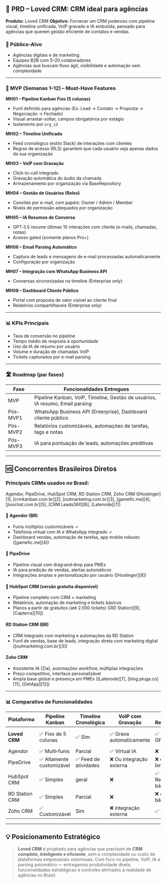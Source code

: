 ## 📄 PRD – Loved CRM: CRM ideal para agências

**Produto:** Loved CRM
**Objetivo:** Fornecer um CRM poderoso com pipeline visual, timeline unificada, VoIP gravado e IA embutida, pensado para agências que querem gestão eficiente de contatos e vendas.

### 🧩 Público-Alvo

* Agências digitais e de marketing
* Equipes B2B com 5–20 colaboradores
* Agências que buscam fluxo ágil, visibilidade e automação sem complexidade

---

### 🔴 MVP (Semanas 1–12) – Must-Have Features

**MH01 – Pipeline Kanban Fixo (5 colunas)**

* Funil definido para agências (Ex: Lead → Contato → Proposta → Negociação → Fechado)
* Visual arrastar-soltar, campos obrigatórios por estágio
* Isolamento por `org_id`

**MH02 – Timeline Unificada**

* Feed cronológico (estilo Slack) de interações com clientes
* Regras de acesso (RLS) garantem que cada usuário veja apenas dados da sua organização

**MH03 – VoIP com Gravação**

* Click-to-call integrado
* Gravação automática do áudio da chamada
* Armazenamento por organização via BaseRepository

**MH04 – Gestão de Usuários (Roles)**

* Convites por e-mail, com papéis: Owner / Admin / Member
* Níveis de permissão adequados por organização

**MH05 – IA Resumos de Conversa**

* GPT‑3.5 resume últimas 10 interações com cliente (e-mails, chamadas, notas)
* Acesso gated (somente planos Pro+)

**MH06 – Email Parsing Automático**

* Captura de leads e mensagens de e-mail processadas automaticamente
* Configuração por organização

**MH07 – Integração com WhatsApp Business API**

* Conversas sincronizadas na timeline (Enterprise only)

**MH08 – Dashboard Cliente Público**

* Portal com proposta de valor visível ao cliente final
* Relatórios compartilháveis (Enterprise only)

---

### 📊 KPIs Principais

* Taxa de conversão no pipeline
* Tempo médio de resposta à oportunidade
* Uso da IA de resumo por usuário
* Volume e duração de chamadas VoIP
* Tickets capturados por e-mail parsing

---

### 🛣️ Roadmap (par fases)

| Fase     | Funcionalidades Entregues                                                     |
| -------- | ----------------------------------------------------------------------------- |
| MVP      | Pipeline Kanban, VoIP, Timeline, Gestão de usuários, IA resumo, Email parsing |
| Pós-MVP1 | WhatsApp Business API (Enterprise), Dashboard cliente público                 |
| Pós-MVP2 | Relatórios customizáveis, automações de tarefas, tags e notas                 |
| Pós-MVP3 | IA para pontuação de leads, automações preditivas                             |

---

## 🆚 Concorrentes Brasileiros Diretos

### Principais CRMs usados no Brasil:

Agendor, PipeDrive, HubSpot CRM, RD Station CRM, Zoho CRM ([Hostinger][1], [crmkanban.com.br][2], [outmarketing.com.br][3], [gamefic.me][4], [jivochat.com.br][5], [CRM Leads360][6], [Latenode][7])

#### 🚀 Agendor (BR)

* Funis múltiplos customizáveis ✓
* Telefonia virtual com IA e WhatsApp integrado ✓
* Dashboard vendas, automação de tarefas, app mobile robusto ([gamefic.me][4])

#### 🔄 PipeDrive

* Pipeline visual com drag‑and‑drop para PMEs
* IA para predição de vendas, alertas automáticos
* Integrações amplas e personalização por usuário ([Hostinger][8])

#### 🌟 HubSpot CRM (versão gratuita disponível)

* Pipeline completo com CRM + marketing
* Relatórios, automação de marketing e tickets básicos
* Planos a partir de gratuitos (até 2.000 tickets) ([RD Station][9], [Capterra][10])

#### RD Station CRM (BR)

* CRM integrado com marketing e automações da RD Station
* Funil de vendas, base de leads, integração direta com marketing digital ([outmarketing.com.br][3])

#### Zoho CRM

* Assistente IA (Zia), automações workflow, múltiplas integrações
* Preço competitivo, interface personalizável
* Ampla base global e presença em PMEs ([Latenode][7], [blog.pluga.co][11], [GetApp][12])

---

### 📊 Comparativo de Funcionalidades

| Plataforma     | Pipeline Kanban          | Timeline Cronológica | VoIP com Gravação       | IA Resumo       | Email Parsing        | WhatsApp API      | Gestão de Usuários   | Foco em Agências |
| -------------- | ------------------------ | -------------------- | ----------------------- | --------------- | -------------------- | ----------------- | -------------------- | ---------------- |
| **Loved CRM**  | ✅ Fixo de 5 colunas      | ✅ Sim                | ✅ Grava automaticamente | ✅ GPT‑3.5       | ✅ Orgs configuráveis | ✅ Enterprise Only | ✅ Owner/Admin/Member | ✅ Especializado  |
| Agendor        | ✅ Multi‑funis            | Parcial              | ✅ Virtual IA            | ❌               | ✅ Básico             | ✅ Sim             | ✅ Sim                | ✅ Sim            |
| PipeDrive      | ✅ Altamente customizável | ✅ Feed de atividades | ❌ Ou integração externa | ❌ ou limitado   | ❌ limitado           | ✅ via integração  | ✅ Sim                | Médio            |
| HubSpot CRM    | ✅ Simples                | geral                | ❌                       | ✅ Resumo básico | ✅ Sim                | ✅ Sim             | ✅ Sim                | Geral            |
| RD Station CRM | ✅ Simples                | Parcial              | ❌                       | ❌ ou básico     | ✅ via integração     | ✅ Sim             | ✅ Sim                | Marketing/Vendas |
| Zoho CRM       | ✅ Customizável           | Sim                  | ❌ integração externa    | ✅ Zia IA        | ✅ Sim                | ✅ via integração  | ✅ Sim                | Geral            |

---

## 💡 Posicionamento Estratégico

> **Loved CRM** é projetado para agências que precisam de **CRM completo, inteligente e eficiente**, sem a complexidade ou custo de plataformas empresariais volumosas. Com foco no pipeline, VoIP, IA e parsing automático — entregamos produtividade direta, funcionalidades estratégicas e controles alinhados à realidade de agências no Brasil.

